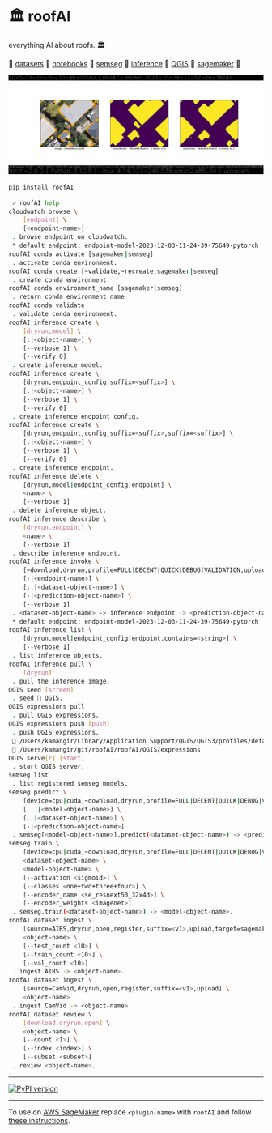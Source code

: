 # 🏛️ roofAI

everything AI about roofs. 🏛️

🔷 [datasets](./roofAI/dataset) 🔷 [notebooks](./notebooks/) 🔷 [semseg](./roofAI/semseg) 🔷 [inference](./roofAI/inference) 🔷 [QGIS](./roofAI/QGIS/console/) 🔷 [sagemaker](./roofAI/semseg/sagemaker/) 🔷

![image](./assets/predict-00247.png)

```bash
pip install roofAI
```

```bash
 > roofAI help
cloudwatch browse \
	[endpoint] \
	[<endpoint-name>]
 . browse endpoint on cloudwatch.
 * default endpoint: endpoint-model-2023-12-03-11-24-39-75649-pytorch
roofAI conda activate [sagemaker|semseg]
 . activate conda environment.
roofAI conda create [~validate,~recreate,sagemaker|semseg]
 . create conda environment.
roofAI conda environment_name [sagemaker|semseg]
 . return conda environment_name
roofAI conda validate
 . validate conda environment.
roofAI inference create \
	[dryrun,model] \
	[.|<object-name>] \
	[--verbose 1] \
	[--verify 0]
 . create inference model.
roofAI inference create \
	[dryrun,endpoint_config,suffix=<suffix>] \
	[.|<object-name>] \
	[--verbose 1] \
	[--verify 0]
 . create inference endpoint config.
roofAI inference create \
	[dryrun,endpoint,config_suffix=<suffix>,suffix=<suffix>] \
	[.|<object-name>] \
	[--verbose 1] \
	[--verify 0]
 . create inference endpoint.
roofAI inference delete \
	[dryrun,model|endpoint_config|endpoint] \
	<name> \
	[--verbose 1]
 . delete inference object.
roofAI inference describe \
	[dryrun,endpoint] \
	<name> \
	[--verbose 1]
 . describe inference endpoint.
roofAI inference invoke \
	[~download,dryrun,profile=FULL|DECENT|QUICK|DEBUG|VALIDATION,upload] \
	[-|<endpoint-name>] \
	[..|<dataset-object-name>] \
	[-|<prediction-object-name>] \
	[--verbose 1]
 . <dataset-object-name> -> inference endpoint -> <prediction-object-name>.
 * default endpoint: endpoint-model-2023-12-03-11-24-39-75649-pytorch
roofAI inference list \
	[dryrun,model|endpoint_config|endpoint,contains=<string>] \
	[--verbose 1]
 . list inference objects.
roofAI inference pull \
	[dryrun]
 . pull the inference image.
QGIS seed [screen]
 . seed 🌱 QGIS.
QGIS expressions pull
 . pull QGIS expressions.
QGIS expressions push [push]
 . push QGIS expressions.
 📂 /Users/kamangir/Library/Application Support/QGIS/QGIS3/profiles/default/python/expressions
 📂 /Users/kamangir/git/roofAI/roofAI/QGIS/expressions
QGIS serve[r] [start]
 . start QGIS server.
semseg list
 . list registered semseg models.
semseg predict \
	[device=cpu|cuda,~download,dryrun,profile=FULL|DECENT|QUICK|DEBUG|VALIDATION,upload] \
	[...|<model-object-name>] \
	[..|<dataset-object-name>] \
	[-|<prediction-object-name>]
 . semseg[<model-object-name>].predict(<dataset-object-name>) -> <prediction-object-name>.
semseg train \
	[device=cpu|cuda,~download,dryrun,profile=FULL|DECENT|QUICK|DEBUG|VALIDATION,register,suffix=<v1>,upload] \
	<dataset-object-name> \
	<model-object-name> \
	[--activation <sigmoid>] \
	[--classes <one+two+three+four>] \
	[--encoder_name <se_resnext50_32x4d>] \
	[--encoder_weights <imagenet>]
 . semseg.train(<dataset-object-name>) -> <model-object-name>.
roofAI dataset ingest \
	[source=AIRS,dryrun,open,register,suffix=<v1>,upload,target=sagemaker|torch] \
	<object-name> \
	[--test_count <10>] \
	[--train_count <10>] \
	[--val_count <10>]
 . ingest AIRS -> <object-name>.
roofAI dataset ingest \
	[source=CamVid,dryrun,open,register,suffix=<v1>,upload] \
	<object-name>
 . ingest CamVid -> <object-name>.
roofAI dataset review \
	[download,dryrun,open] \
	<object-name> \
	[--count <1>] \
	[--index <index>] \
	[--subset <subset>]
 . review <object-name>.
```

---

[![PyPI version](https://img.shields.io/pypi/v/roofAI.svg)](https://pypi.org/project/roofAI/)

---

To use on [AWS SageMaker](https://aws.amazon.com/sagemaker/) replace `<plugin-name>` with `roofAI` and follow [these instructions](https://github.com/kamangir/blue-plugin/blob/main/SageMaker.md).
